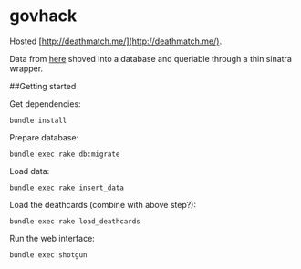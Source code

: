 govhack
===========================

Hosted [http://deathmatch.me/](http://deathmatch.me/).

Data from [here](http://www.abs.gov.au/AUSSTATS/abs@.nsf/DetailsPage/3303.02011?OpenDocument) shoved into a database and queriable through a thin sinatra wrapper.

##Getting started

Get dependencies:

  `bundle install`

Prepare database:

  `bundle exec rake db:migrate`

Load data:

  `bundle exec rake insert_data`

Load the deathcards (combine with above step?):

  `bundle exec rake load_deathcards`

Run the web interface:

  `bundle exec shotgun`

